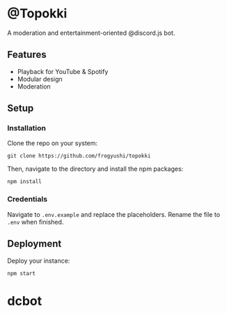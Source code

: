 # @Topokki
A moderation and entertainment-oriented @discord.js bot.

## Features

- Playback for YouTube & Spotify
- Modular design
- Moderation 


## Setup

### Installation
Clone the repo on your system:

    git clone https://github.com/frogyushi/topokki

Then, navigate to the directory and install the npm packages:

    npm install
    
### Credentials
Navigate to `.env.example` and replace the placeholders. Rename the file to `.env` when finished.


## Deployment
Deploy your instance:

    npm start

# dcbot
